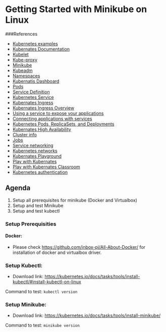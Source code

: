 # Getting Started with Minikube on Linux

###References
* [Kubernetes examples](https://kubernetesbyexample.com/)
* [Kubernates Documentation](https://kubernetes.io/docs/home/)
* [Kubelet](https://kubernetes.io/docs/admin/kubelet/)
* [Kube-proxy](https://kubernetes.io/docs/admin/kube-proxy/)
* [Minikube](https://github.com/kubernetes/minikube)
* [Kubeadm](http://blog.kubernetes.io/2016/09/how-we-made-kubernetes-easy-to-install.html)
* [Namespaces](https://kubernetes.io/docs/tasks/administer-cluster/namespaces/)
* [Kubernatis Dashboard](https://kubernetes.io/docs/tasks/access-application-cluster/web-ui-dashboard/)
* [Pods](https://kubernetes.io/docs/concepts/workloads/pods/pod-overview/)
* [Service Definition](https://kubernetes.io/docs/concepts/services-networking/service/#defining-a-service)
* [Kubernetes Service](https://kubernetes.io/docs/concepts/services-networking/service/)
* [Kubernates Ingress](https://kubernetes.io/docs/concepts/services-networking/ingress/)
* [Kubernates Ingress Overview](https://kubernetes.github.io/ingress-nginx/deploy/)
* [Using a service to expose your applications](https://kubernetes.io/docs/tutorials/kubernetes-basics/expose-intro/)
* [Connecting applications with services](https://kubernetes.io/docs/concepts/services-networking/connect-applications-service/)
* [Kubernetes Pods, ReplicaSets, and Deployments](https://medium.com/@snewman/kubernetes-pods-replicasets-and-deployments-edc8959f978c)
* [Kubernates High Availability](https://kubernetes.io/docs/setup/production-environment/tools/kubeadm/high-availability/)
* [Cluster info](https://kubernetes.io/docs/tutorials/kubernetes-basics/cluster-intro/)
* [Jobs](https://kubernetes.io/docs/tasks/job/coarse-parallel-processing-work-queue/)
* [Service networking](https://kubernetes.io/docs/concepts/services-networking/service/#the-gory-details-of-virtual-ips)
* [Kubernetes networks](https://kubernetes.io/docs/concepts/cluster-administration/networking/)
* [Kubernates Playground](https://www.katacoda.com/courses/kubernetes)
* [Play with Kubernates](https://labs.play-with-k8s.com/)
* [Play with Kubernates Classroom](https://training.play-with-kubernetes.com/)
* [Kubernetes authentication](https://kubernetes.io/docs/admin/authentication/)

## Agenda

1. Setup all prerequisites for minikube (Docker and Virtualbox)
2. Setup and test Minikube
3. Setup and test kubectl

### Setup Prerequisities

#### Docker:

* Please check https://github.com/inbox-pj/All-About-Docker/ for installation of docker and virtualbox driver.


### Setup Kubectl:
* Download link: https://kubernetes.io/docs/tasks/tools/install-kubectl/#install-kubectl-on-linux

Command to test: `kubectl version`


### Setup Minikube:
* Download link: https://kubernetes.io/docs/tasks/tools/install-minikube/

Command to test: `minikube version`


